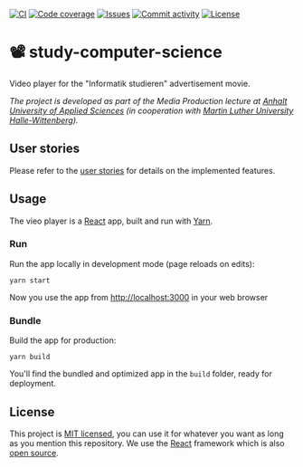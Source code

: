 [![CI](https://img.shields.io/github/actions/workflow/status/heinrichreimer/study-computer-science/ci.yml?branch=main&style=flat-square)](https://github.com/heinrichreimer/study-computer-science/actions/workflows/ci.yml)
[![Code coverage](https://img.shields.io/codecov/c/github/heinrichreimer/study-computer-science?style=flat-square)](https://codecov.io/github/heinrichreimer/study-computer-science/)
[![Issues](https://img.shields.io/github/issues/heinrichreimer/study-computer-science?style=flat-square)](https://github.com/heinrichreimer/study-computer-science/issues)
[![Commit activity](https://img.shields.io/github/commit-activity/m/heinrichreimer/study-computer-science?style=flat-square)](https://github.com/heinrichreimer/study-computer-science/commits)
[![License](https://img.shields.io/github/license/heinrichreimer/study-computer-science?style=flat-square)](LICENSE)

# 📽️ study-computer-science

Video player for the "Informatik studieren" advertisement movie.

_The project is developed as part of the Media Production lecture at [Anhalt University of Applied Sciences](https://hs-anhalt.de/en/) (in cooperation with [Martin Luther University Halle-Wittenberg](https://uni-halle.de))._

## User stories

Please refer to the [user stories](docs/user-stories.md) for details on the implemented features.

## Usage

The vieo player is a [React](https://reactjs.org/) app, built and run with [Yarn](https://yarnpkg.com/).

### Run

Run the app locally in development mode (page reloads on edits):

```shell script
yarn start
```

Now you use the app from [http://localhost:3000](http://localhost:3000) in your web browser

### Bundle

Build the app for production:

```shell script
yarn build
```

You'll find the bundled and optimized app in the `build` folder, ready for deployment.

## License

This project is [MIT licensed](LICENSE), you can use it for whatever you want as long as you mention this repository.
We use the [React](https://reactjs.org/) framework which is also [open source](https://github.com/facebook/react/blob/master/LICENSE).

